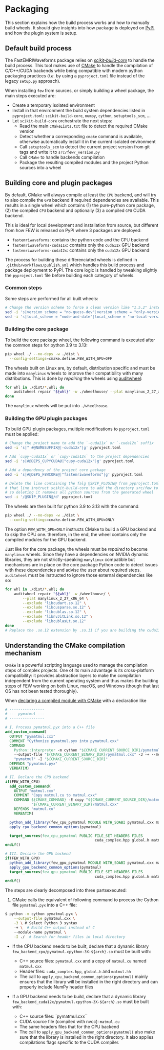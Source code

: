# Packaging

This section explains how the build process works and how to manually build wheels.
It should give insights into how package is deployed on [PyPI](https://pypi.org/project/fastemriwaveforms/) and
how the plugin system is setup.

## Default build process

The FastEMRIWaveforms package relies on [*scikit-build-core*](https://scikit-build-core.readthedocs.io) to handle
the build process. This tool makes use of [CMake](https://cmake.org) to handle the compilation of C/C++/CUDA backends
while being compatible with modern python packaging practices (*i.e.* by using a `pyproject.toml` file instead of the
legacy `setup.py` approach).

When installing `few` from sources, or simply building a wheel package, the main steps executed are:

- Create a temporary isolated environment
- Install in that environment the build system dependencies listed in `pyproject.toml`: `scikit-build-core`, `numpy`, `cython`, `setuptools_scm`, ...
- Let `scikit-build-core` orchestrate the next steps:
  - Read the main `CMakeLists.txt` file to detect the required CMake version
  - Detect whether a corresponding `cmake` command is available, otherwise automatically install it in the current isolated environment
  - Call `setuptools_scm` to detect the current project version from git tags and write it to `src/few/_version.py`
  - Call `CMake` to handle backends compilation
  - Package the resulting compiled modules and the project Python sources into a wheel

## Building core and plugin packages

By default, CMake will always compile at least the `CPU` backend, and will try to also compile the `GPU` backend if required dependencies are available. This results in a single wheel which contains (1) the pure-python core package, (2) the compiled `CPU` backend and optionally (3) a compiled `GPU` CUDA backend.

This is ideal for local development and installation from source, but different from how FEW is released on PyPI where 3 packages are deployed:

- `fastemriwaveforms`: contains the python code and the CPU backend
- `fastemriwaveforms-cuda11x`: contains only the `cuda11x` GPU backend
- `fastemriwaveforms-cuda12x`: contains only the `cuda12x` GPU backend

The process for building these differenciated wheels is defined in `.github/workflows/publish.yml` which handles this build process and package deployment to PyPI.
The core logic is handled by tweaking slightly the `pyproject.toml` file before building each category of wheels.

### Common steps

Some steps are performed for all built wheels:

```sh
# Change the version scheme to force a clean version like "1.5.2" instead of 1.5.2.post1.dev51+gfe23bf1.d20250218
sed -i 's|version_scheme = "no-guess-dev"|version_scheme = "only-version"|g' pyproject.toml
sed -i 's|local_scheme = "node-and-date"|local_scheme = "no-local-version"|g' pyproject.toml

```

### Building the core package

To build the core package wheel, the following command is executed after the common steps for python 3.9 to 3.13:

```sh
pip wheel ./ --no-deps -w ./dist \
  --config-settings=cmake.define.FEW_WITH_GPU=OFF
```

The wheels built on Linux are, by default, distribution specific and must be made into `manylinux` wheels to improve their compatibility with many distributions. This is done by *repairing* the wheels using [auditwheel](https://github.com/pypa/auditwheel):

```sh
for whl in ./dist/*.whl; do
    auditwheel repair "${whl}" -w ./wheelhouse/ --plat manylinux_2_27_x86_64
done
```

The `manylinux` wheels will be put into `./wheelhouse`.

### Building the GPU plugin packages

To build GPU plugin packages, multiple modifications to `pyproject.toml` must be applied:

```sh
# Change the project name to add the `-cuda11x` or `-cuda12x` suffix
sed -i 's|" #@NAMESUFFIX@|-cuda12x"|g' pyproject.toml

# Add `cupy-cuda11x` or `cupy-cuda12x` to the project dependencies
sed -i 's|#@DEPS_CUPYCUDA@|"cupy-cuda12x"|g' pyproject.toml

# Add a dependency of the project core package
sed -i 's|#@DEPS_FEWCORE@|"fastemriwaveforms"|g' pyproject.toml

# Delete the line containing the falg @SKIP_PLUGIN@ from pyproject.toml
# that line instruct scikit-build-core to add the directory src/few to the wheel
# so deleting it removes all python sources from the generated wheel
sed -i '/@SKIP_PLUGIN@/d' pyproject.toml
```

The wheels are then built for python 3.9 to 3.13 with the command:

```sh
pip wheel ./ --no-deps -w ./dist \
  --config-settings=cmake.define.FEW_WITH_GPU=ONLY
```

The option `FEW_WITH_GPU=ONLY` instructs CMake to build a GPU backend and to skip the CPU one. therefore, in the end, the wheel contains only the compiled modules for the GPU backend.

Just like for the core package, the wheels must be *repaired* to become `manylinux` wheels. Since they have a dependencies on NVIDIA dynamic libraries, they are not strictly-speaking `manylinux` compatible but mechanisms are in place on the core package Python code to detect issues with these dependencies and advise the user about required steps.
`auditwheel` must be instructed to ignore those external dependencies like so:

```sh
for whl in ./dist/*.whl; do
    auditwheel repair "${whl}" -w /wheelhouse/ \
        --plat manylinux_2_27_x86_64 \
        --exclude "libcudart.so.12" \
        --exclude "libcusparse.so.12" \
        --exclude "libcublas.so.12" \
        --exclude "libnvJitLink.so.12" \
        --exclude "libcublasLt.so.12"
done
# Replace the .so.12 extension by .so.11 if you are building the cuda11x plugin
```

## Understanding the CMake compilation mechanism

`CMake` is a powerful scripting language used to manage the compilation steps of
complex projects. One of its main advantage is its cross-platform compatibility:
it provides abstraction layers to make the compilation independent from the current
operating system and thus makes the building steps of FEW working on both Linux, macOS,
and Windows (though that last OS has not been tested thoroughly).

When [declaring a compiled module with CMake](feat.md#add-a-new-module-to-cpu-and-cuda-backends)
with a declaration like

```cmake
# ----------------
# --- pymatmul ---
# ----------------

# I. Process pymatmul.pyx into a C++ file
add_custom_command(
  OUTPUT "pymatmul.cxx"
  COMMENT "Cythonize pymatmul.pyx into pymatmul.cxx"
  COMMAND
    Python::Interpreter -m cython "${CMAKE_CURRENT_SOURCE_DIR}/pymatmul.pyx"
    --output-file "${CMAKE_CURRENT_BINARY_DIR}/pymatmul.cxx" -3 -+ --module-name
    "pymatmul" -I "${CMAKE_CURRENT_SOURCE_DIR}"
  DEPENDS "pymatmul.pyx"
  VERBATIM)

# II. Declare the CPU backend
if(FEW_WITH_CPU)
  add_custom_command(
    OUTPUT "matmul.cxx"
    COMMENT "Copy matmul.cu to matmul.cxx"
    COMMAND ${CMAKE_COMMAND} -E copy "${CMAKE_CURRENT_SOURCE_DIR}/matmul.cu"
            "${CMAKE_CURRENT_BINARY_DIR}/matmul.cxx"
    DEPENDS "matmul.cu"
    VERBATIM)

  python_add_library(few_cpu_pymatmul MODULE WITH_SOABI pymatmul.cxx matmul.cxx)
  apply_cpu_backend_common_options(pymatmul)

  target_sources(few_cpu_pymatmul PUBLIC FILE_SET HEADERS FILES
                                         cuda_complex.hpp global.h matmul.hh)
endif()

# III. Declare the GPU backend
if(FEW_WITH_GPU)
  python_add_library(few_gpu_pymatmul MODULE WITH_SOABI pymatmul.cxx matmul.cu)
  apply_gpu_backend_common_options(pymatmul)
  target_sources(few_gpu_pymatmul PUBLIC FILE_SET HEADERS FILES
                                         cuda_complex.hpp global.h matmul.hh)
endif()
```

The steps are clearly decomposed into three partsexecuted:

1. CMake calls the equivalent of following command to process the Cython file
  `pymatmul.pyx` into a C++ file:

```bash
$ python -m cython pymatmul.pyx \
    --output-file pymatmul.cxx \
    -3 \ # Select Python 3 syntax
    -+ \  # Build C++ output instead of C
    --module-name pymatmul \
    -I ./  # Search for header files in local directory
```

- If the CPU backend needs to be built, declare that a dynamic library `few_backend_cpu/pymatmul.cpython-3X-${arch}.so` must be built with:
  - C++ source files: `pymatmul.cxx` and a copy of `matmul.cu` named `matmul.cxx`
  - Header files: `cuda_complex.hpp`, `global.h` and `matmul.hh`
  - The call to `apply_cpu_backend_common_options(pymatmul)` mainly ensures
  that the library will be installed in the right directory and can properly include NumPy header files

- If a GPU backend needs to be build, declare that a dynamic library `few_backend_cuda12x/pymatmul.cpython-3X-${arch}.so` must be built with:
  - C++ source files: `pymatmul.cxx``
  - CUDA source file (compiled with nvcc): `matmul.cu`
  - The same headers files that for the CPU backend
  - The call to `apply_gpu_backend_common_options(pymatmul)` also make sure that the library is installed in the right directory.
  It also applies compilations flags specific to the CUDA compiler.
